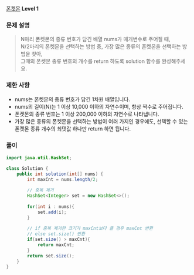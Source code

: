 [폰켓몬](https://school.programmers.co.kr/learn/courses/30/lessons/1845) **Level 1** 
### 문제 설명
>  N마리 폰켓몬의 종류 번호가 담긴 배열 nums가 매개변수로 주어질 때, \
>  N/2마리의 폰켓몬을 선택하는 방법 중, 가장 많은 종류의 폰켓몬을 선택하는 방법을 찾아, \
>  그때의 폰켓몬 종류 번호의 개수를 return 하도록 solution 함수를 완성해주세요.

### 제한 사항
- nums는 폰켓몬의 종류 번호가 담긴 1차원 배열입니다.
- nums의 길이(N)는 1 이상 10,000 이하의 자연수이며, 항상 짝수로 주어집니다.
- 폰켓몬의 종류 번호는 1 이상 200,000 이하의 자연수로 나타냅니다.
- 가장 많은 종류의 폰켓몬을 선택하는 방법이 여러 가지인 경우에도, 선택할 수 있는 폰켓몬 종류 개수의 최댓값 하나만 return 하면 됩니다.

### 풀이
```java
import java.util.HashSet;

class Solution {
    public int solution(int[] nums) {
        int maxCnt = nums.length/2;
        
        // 중복 제거
        HashSet<Integer> set = new HashSet<>();	
        
        for(int i : nums){
            set.add(i);
        }
        
        // if 중복 제거한 크기가 maxCnt보다 클 경우 maxCnt 반환
        // else set.size() 반환
        if(set.size() > maxCnt){
            return maxCnt;
        } 
        return set.size();
    }
}

```
